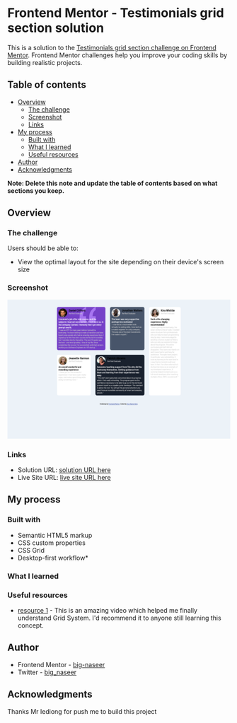 # Frontend Mentor - Testimonials grid section solution

This is a solution to the [Testimonials grid section challenge on Frontend Mentor](https://www.frontendmentor.io/challenges/testimonials-grid-section-Nnw6J7Un7). Frontend Mentor challenges help you improve your coding skills by building realistic projects.

## Table of contents

- [Overview](#overview)
  - [The challenge](#the-challenge)
  - [Screenshot](#screenshot)
  - [Links](#links)
- [My process](#my-process)
  - [Built with](#built-with)
  - [What I learned](#what-i-learned)
  - [Useful resources](#useful-resources)
- [Author](#author)
- [Acknowledgments](#acknowledgments)

**Note: Delete this note and update the table of contents based on what sections you keep.**

## Overview

### The challenge

Users should be able to:

- View the optimal layout for the site depending on their device's screen size

### Screenshot

![](./images/Screen%20Shot%202023-11-02%20at%2000.29.37.png)

### Links

- Solution URL: [solution URL here](https://www.frontendmentor.io/solutions/responsive-testimonial-grid-3xJ5HNfAPF)
- Live Site URL: [live site URL here](https://testimonial-grid-smoky.vercel.app/)

## My process

### Built with

- Semantic HTML5 markup
- CSS custom properties
- CSS Grid
- Desktop-first workflow\*

### What I learned

### Useful resources

- [resource 1](https://www.youtube.com/watch?v=6UK7ftaqX9U&list=PLu8EoSxDXHP5CIFvt9-ze3IngcdAc2xKG&index=7) - This is an amazing video which helped me finally understand Grid System. I'd recommend it to anyone still learning this concept.

## Author

- Frontend Mentor - [big-naseer](https://www.frontendmentor.io/profile/big-Naseer)
- Twitter - [big_naseer](https://www.twitter.com/big_naseer)

## Acknowledgments

Thanks Mr Iediong for push me to build this project
